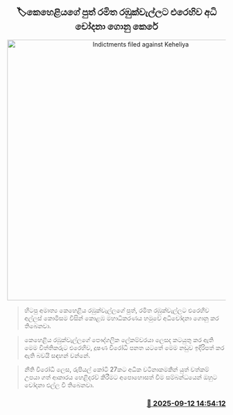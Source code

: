 <p align='center'><b><h2 align='center' title='Indictments filed against Keheliya's son Ramitha Rambukwella'>🏷කෙහෙළියගේ පුත් රමිත රඹුක්වැල්ලට එරෙහිව අධි චෝදනා ගොනු කෙරේ</h2></b></p>
<p align='center'><img src='https://helakuru.sgp1.cdn.digitaloceanspaces.com/esana/images/lib/ramith-rambukwella-i.jpg' width='600' alt='Indictments filed against Keheliya's son Ramitha Rambukwella'></p>

> හිටපු අමාත්‍ය කෙහෙළිය රඹුක්වැල්ලගේ පුත්, රමිත රඹුක්වැල්ලට එරෙහිව අල්ලස් කොමිසම විසින් කොළඹ මහාධිකරණය හමුවේ අධිචෝදනා ගොනු කර තිබෙනවා.

> කෙහෙළිය රඹුක්වැල්ලගේ පෞද්ගලික ලේකම්වරයා ලෙසද කටයුතු කර ඇති මෙම විත්තිකරුට එරෙහිව, දූෂණ විරෝධී පනත යටතේ මෙම නඩුව ඉදිරිපත් කර ඇති බවයි සඳහන් වන්නේ.

> නීති විරෝධී ලෙස, රුපියල් කෝටි 27කට අධික වටිනාකමකින් යුත් වත්කම් උපයා ගත් ආකාරය හෙළිදරව් කිරීමට අපොහොසත් වීම සම්බන්ධයෙන් ඔහුට චෝදනා එල්ල වී තිබෙනවා.



<h3 align='right'><a href='https://www.helakuru.lk/esana/p/113577/'>📅 2025-09-12 14:54:12</a></h3>
